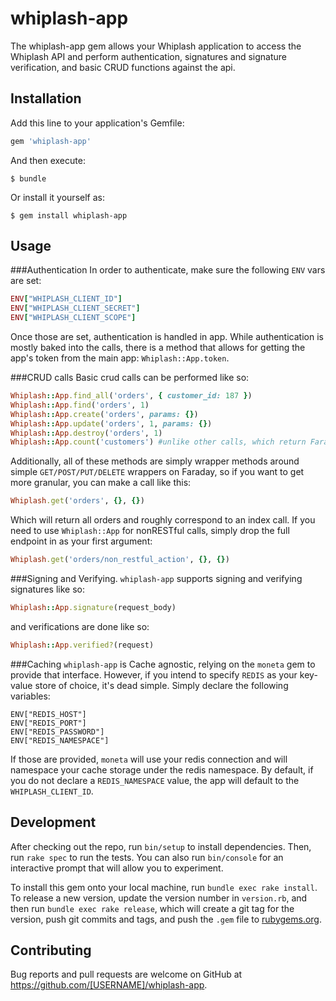 # whiplash-app

The whiplash-app gem allows your Whiplash application to access the Whiplash
API and perform authentication, signatures and signature verification, and basic
CRUD functions against the api.

## Installation

Add this line to your application's Gemfile:

```ruby
gem 'whiplash-app'
```

And then execute:

    $ bundle

Or install it yourself as:

    $ gem install whiplash-app

## Usage

###Authentication
In order to authenticate, make sure the following `ENV` vars are set:

```ruby
ENV["WHIPLASH_CLIENT_ID"]
ENV["WHIPLASH_CLIENT_SECRET"]
ENV["WHIPLASH_CLIENT_SCOPE"]
```
Once those are set, authentication is handled in app.  While authentication is
mostly baked into the calls, there is a method that allows for getting the app's
token from the main app: `Whiplash::App.token`.

###CRUD calls
Basic crud calls can be performed like so:
```ruby
Whiplash::App.find_all('orders', { customer_id: 187 })
Whiplash::App.find('orders', 1)
Whiplash::App.create('orders', params: {})
Whiplash::App.update('orders', 1, params: {})
Whiplash::App.destroy('orders', 1)
Whiplash::App.count('customers') #unlike other calls, which return Faraday responses, this call returns an integer.
```

Additionally, all of these methods are simply wrapper methods around simple `GET/POST/PUT/DELETE` wrappers on Faraday, so if you want to get more granular,
you can make a call like this:

```ruby
Whiplash.get('orders', {}, {})
```

Which will return all orders and roughly correspond to an index call. If you need to use `Whiplash::App` for nonRESTful calls, simply drop the full endpoint
in as your first argument:

```ruby
Whiplash.get('orders/non_restful_action', {}, {})
```

###Signing and Verifying.
`whiplash-app` supports signing and verifying signatures like so:
```ruby
Whiplash::App.signature(request_body)
```
and verifications are done like so:
```ruby
Whiplash::App.verified?(request)
```  

###Caching
`whiplash-app` is Cache agnostic, relying on the `moneta` gem to provide that
interface.  However, if you intend to specify `REDIS` as your key-value store of
choice, it's dead simple.  Simply declare the following variables:
```
ENV["REDIS_HOST"]
ENV["REDIS_PORT"]
ENV["REDIS_PASSWORD"]
ENV["REDIS_NAMESPACE"]
```
If those are provided, `moneta` will use your redis connection and will namespace your cache storage under the redis namespace.  By default, if you do not declare a `REDIS_NAMESPACE` value, the app will default to the `WHIPLASH_CLIENT_ID`.

## Development

After checking out the repo, run `bin/setup` to install dependencies. Then, run `rake spec` to run the tests. You can also run `bin/console` for an interactive prompt that will allow you to experiment.

To install this gem onto your local machine, run `bundle exec rake install`. To release a new version, update the version number in `version.rb`, and then run `bundle exec rake release`, which will create a git tag for the version, push git commits and tags, and push the `.gem` file to [rubygems.org](https://rubygems.org).

## Contributing

Bug reports and pull requests are welcome on GitHub at https://github.com/[USERNAME]/whiplash-app.
